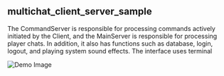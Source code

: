 ## multichat_client_server_sample


The CommandServer is responsible for processing commands actively initiated by the Client, and the MainServer is responsible for processing player chats. 
In addition, it also has functions such as database, login, logout, and playing system sound effects. The interface uses terminal

![Demo Image](https://github.com/weitsunglin/multichat/raw/main/demo.jpg)
